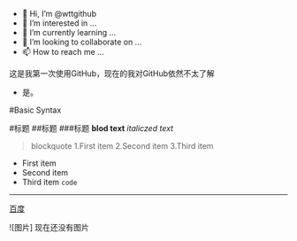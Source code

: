- 👋 Hi, I’m @wttgithub
- 👀 I’m interested in ...
- 🌱 I’m currently learning ...
- 💞️ I’m looking to collaborate on ...
- 📫 How to reach me ...

 这是我第一次使用GitHub，现在的我对GitHub依然不太了解
 - 是。


<!---
wttgithub/wttgithub is a ✨ special ✨ repository because its `README.md` (this file) appears on your GitHub profile.
You can click the Preview link to take a look at your changes.
--->

#Basic Syntax

#标题
##标题
###标题
**blod text**
*italiczed text*
>blockquote
1.First item
2.Second item
3.Third item
- First item
- Second item
- Third item
`code`
---
[百度](baidu.com)

![图片] 现在还没有图片
